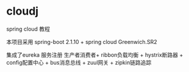 # cloudj
spring cloud 教程

本项目采用 spring-boot 2.1.10  +  spring cloud Greenwich.SR2

集成了eureka 服务注册 生产者消费者+ ribbon负载均衡 + hystrix断路器 + config配置中心 + bus消息总线 + zuul网关 + zipkin链路追踪
